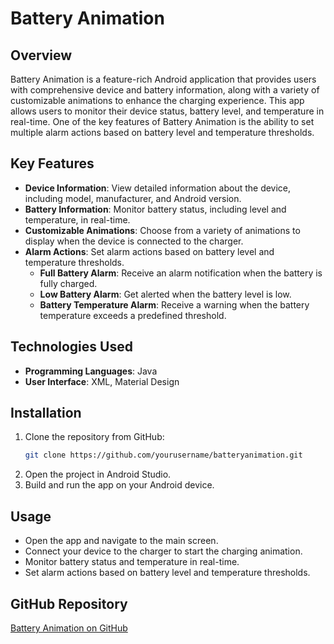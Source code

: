 # Battery Animation

## Overview
Battery Animation is a feature-rich Android application that provides users with comprehensive device and battery information, along with a variety of customizable animations to enhance the charging experience. This app allows users to monitor their device status, battery level, and temperature in real-time. One of the key features of Battery Animation is the ability to set multiple alarm actions based on battery level and temperature thresholds.

## Key Features
- **Device Information**: View detailed information about the device, including model, manufacturer, and Android version.
- **Battery Information**: Monitor battery status, including level and temperature, in real-time.
- **Customizable Animations**: Choose from a variety of animations to display when the device is connected to the charger.
- **Alarm Actions**: Set alarm actions based on battery level and temperature thresholds.
  - **Full Battery Alarm**: Receive an alarm notification when the battery is fully charged.
  - **Low Battery Alarm**: Get alerted when the battery level is low.
  - **Battery Temperature Alarm**: Receive a warning when the battery temperature exceeds a predefined threshold.

## Technologies Used
- **Programming Languages**: Java
- **User Interface**: XML, Material Design

## Installation
1. Clone the repository from GitHub:
    ```bash
    git clone https://github.com/yourusername/batteryanimation.git
    ```
2. Open the project in Android Studio.
3. Build and run the app on your Android device.

## Usage
- Open the app and navigate to the main screen.
- Connect your device to the charger to start the charging animation.
- Monitor battery status and temperature in real-time.
- Set alarm actions based on battery level and temperature thresholds.

## GitHub Repository
[Battery Animation on GitHub](https://github.com/yourusername/batteryanimation)

